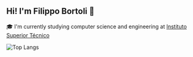 ## Hi! I'm Filippo Bortoli 👋

🎓 I'm currently studying computer science and engineering at [Instituto Superior Técnico](https://tecnico.ulisboa.pt)

![Top Langs](https://github-readme-stats.vercel.app/api/top-langs?username=BigBird404&show_icons=true&layout=compact&theme=gruvbox)


<!---
![Top Langs](https://github-readme-stats.vercel.app/api/top-langs?username=BigBird404&show_icons=true&theme=gruvbox)
-->
